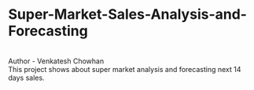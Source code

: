 # Super-Market-Sales-Analysis-and-Forecasting
<br>
Author - Venkatesh Chowhan
<br>
This project shows about super market analysis and forecasting next 14 days sales.
